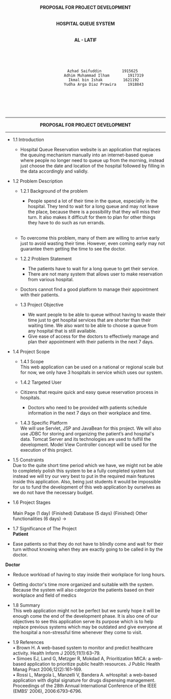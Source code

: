 <p align="center"><b>
PROPOSAL FOR PROJECT DEVELOPMENT

<br>
<br>
<br>
HOSPITAL QUEUE SYSTEM
<br>
<br>
<br>
AL - LATIF
</b>


<br>
<br>
<br>
<br>
<br>


<center>

 					Azhad Saifuddin			1915625 
					Adhim Muhammad Ilham 		1917319
					Ikmal bin Ishak 		1621192
					Yudha Arga Diaz Prawira 	1918843
<br>
<br>
<br>
<br>
</table>
</p>
</center>
<hr>
<p align="center"><b>PROPOSAL FOR PROJECT DEVELOPMENT</b></p>
<hr>

- 1.1 Introduction<br>

	- Hospital Queue Reservation website is an application that replaces the queuing mechanism manually into an internet-based queue where people no longer need to queue up from the morning, instead just choose the date and location of the hospital followed by filling in the data accordingly and validly.

- 1.2 Problem Description
    - 1.2.1 Background of the problem <br>

    	- People spend a lot of their time in the queue, especially in the hospital. They tend to wait for a long queue and may not leave the place, because there is a possibility that they will miss their turn. It also makes it difficult for them to plan for other things they have to do such as run errands. 
    	<br> 
	- To overcome this problem, many of them are willing to arrive early just to avoid wasting their time. However, even coming early may not guarantee them getting the time to see the doctor.

    - 1.2.2 Problem Statement<br>
    	- The patients have to wait for a long queue to get their service.
    	- There are not many system that allows user to make reservation from various hospital.
	- Doctors cannot find a good platform to manage their appointment with their patients.
    

	- 1.3 Project Objective<br>
		- We want people to be able to queue without having to waste their time just to get hospital services that are shorter than their waiting time. We also want to be able to choose a queue from any hospital that is still available.
		- Give ease of access for the doctors to effectively manage and plan their appointment with their patients in the next 7 days.
		

- 1.4 Project Scope<br>
    - 1.4.1 Scope<br>
		This web application can be used on a national or regional scale but for now, we only have 3 hospitals in service which uses our system.
    
    - 1.4.2 Targeted User<br>
    - Citizens that require quick and easy queue reservation process in hospitals.

		- Doctors who need to be provided with patients schedule information in the next 7 days on their workplace and time.
    
    - 1.4.3 Specific Platform<br>
    We will use Servlet, JSP and JavaBean for this project. We will also use JDBC for storing and organizing the patient’s and hospital's data. Tomcat Server and its technologies are used to fulfill the development. Model View Controller concept will be used for the execution of this project.
    
- 1.5 Constraints<br>
Due to the quite short time period which we have, we might not be able to completely polish this system to be a fully completed system but instead we will try our very best to put in the required main features inside this application. 
Also, being just students it would be impossible for us to fund the development of this web application by ourselves as we do not have the necessary budget.

- 1.6 Project Stages <br>  
Main Page (1 day) (Finished)
Database (5 days) (Finished)
Other functionalities (6 days) ->

- 1.7 Significance of The Project<br>
<b>Patient</b>
- Ease patients so that they do not have to blindly come and wait for their turn without knowing when they are exactly going to be called in by the doctor.

<b>Doctor</b>
- Reduce workload of having to stay inside their workplace for long hours.
- Getting doctor's time more organized and suitable with the system. Because the system will also categorize the patients based on their workplace and field of medics

- 1.8 Summary<br>
This web application might not be perfect but we surely hope it will be enough come the end of the development phase. 
It is also one of our objectives to see this application serve its purpose which is to help replace previous systems which may be outdated and give everyone at the hospital a non-stressful time whenever they come to visit.  


- 1.9 References<br>
•	Brown H. A web-based system to monitor and predict healthcare activity. Health Inform J 2005;11(1):63–79.<br>
•	Simoes EJ, Land G, Metzger R, Mokdad A, Prioritization MICA: a web-based application to prioritize public health resources. J Public Health Manag Pract 2006;12(2):161–169.<br>
•	Rossi L, Margola L, Manzelli V, Bandera A. wHospital: a web-based application with digital signature for drugs dispensing management. Proceedings of the 28th Annual International Conference of the IEEE (EMBS’ 2006), 2006:6793–6796.<br>

